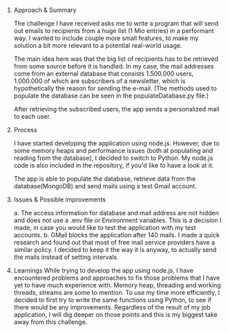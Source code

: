1. Approach & Summary

   The challenge I have received asks me to write a program that will send out emails to recipients
   from a huge list (1 Mio entries) in a performant way. I wanted to include couple more small features, to
   make my solution a bit more relevant to a potential real-world usage.

   The main idea here was that the big list of recipients has to be retrieved from some source before it is handled. In my case, the mail
   addresses come from an external database that consists 1.500.000 users, 1.000.000 of which are subscribers of a newsletter,
   which is hypothetically the reason for sending the e-mail. (The methods used to populate the database can be seen in the
   populateDatabase.py file.)

   After retrieving the subscribed users, the app sends a personalized mail to each user.

2. Process

   I have started developing the application using node.js. However, due to some memory heaps and performance issues (both at populating and
   reading from the database), I decided to switch to Python. My node.js code is also included in the repository, if you'd like to have
   a look at it.

   The app is able to populate the database, retrieve data from the database(MongoDB) and send mails using a test Gmail account.

3. Issues & Possible improvements

   a. The access information for database and mail address are not hidden and does not use a .env file or
   Environment variables. This is a decision I made, in case you would like to test the application with my test accounts.
   b. GMail blocks the application after 140 mails. I made a quick research and found out that most of free mail service providers
   have a similar policy. I decided to keep it the way it is anyway, to actually send the mails instead of setting intervals.

4. Learnings
   While trying to develop the app using node.js, I have encountered problems and approaches to fix those problems that I have
   yet to have much experience with. Memory heap, threading and working threads, streams are some to mention. To use my time more efficiently,
   I decided to first try to write the same functions using Python, to see if there would be any improvements. Regardless of the result of
   my job application, I will dig deeper on those points and this is my biggest take away from this challenge.

